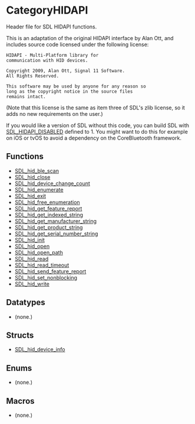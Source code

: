 # CategoryHIDAPI

Header file for SDL HIDAPI functions.

This is an adaptation of the original HIDAPI interface by Alan Ott, and
includes source code licensed under the following license:

```
HIDAPI - Multi-Platform library for
communication with HID devices.

Copyright 2009, Alan Ott, Signal 11 Software.
All Rights Reserved.

This software may be used by anyone for any reason so
long as the copyright notice in the source files
remains intact.
```

(Note that this license is the same as item three of SDL's zlib license, so
it adds no new requirements on the user.)

If you would like a version of SDL without this code, you can build SDL
with [SDL_HIDAPI_DISABLED](SDL_HIDAPI_DISABLED) defined to 1. You might
want to do this for example on iOS or tvOS to avoid a dependency on the
CoreBluetooth framework.

<!-- END CATEGORY DOCUMENTATION -->

## Functions

<!-- DO NOT HAND-EDIT CATEGORY LISTS, THEY ARE AUTOGENERATED AND WILL BE OVERWRITTEN, BASED ON TAGS IN INDIVIDUAL PAGE FOOTERS. EDIT THOSE INSTEAD. -->
<!-- BEGIN CATEGORY LIST: CategoryHIDAPI, CategoryAPIFunction -->
- [SDL_hid_ble_scan](SDL_hid_ble_scan)
- [SDL_hid_close](SDL_hid_close)
- [SDL_hid_device_change_count](SDL_hid_device_change_count)
- [SDL_hid_enumerate](SDL_hid_enumerate)
- [SDL_hid_exit](SDL_hid_exit)
- [SDL_hid_free_enumeration](SDL_hid_free_enumeration)
- [SDL_hid_get_feature_report](SDL_hid_get_feature_report)
- [SDL_hid_get_indexed_string](SDL_hid_get_indexed_string)
- [SDL_hid_get_manufacturer_string](SDL_hid_get_manufacturer_string)
- [SDL_hid_get_product_string](SDL_hid_get_product_string)
- [SDL_hid_get_serial_number_string](SDL_hid_get_serial_number_string)
- [SDL_hid_init](SDL_hid_init)
- [SDL_hid_open](SDL_hid_open)
- [SDL_hid_open_path](SDL_hid_open_path)
- [SDL_hid_read](SDL_hid_read)
- [SDL_hid_read_timeout](SDL_hid_read_timeout)
- [SDL_hid_send_feature_report](SDL_hid_send_feature_report)
- [SDL_hid_set_nonblocking](SDL_hid_set_nonblocking)
- [SDL_hid_write](SDL_hid_write)
<!-- END CATEGORY LIST -->

## Datatypes

<!-- DO NOT HAND-EDIT CATEGORY LISTS, THEY ARE AUTOGENERATED AND WILL BE OVERWRITTEN, BASED ON TAGS IN INDIVIDUAL PAGE FOOTERS. EDIT THOSE INSTEAD. -->
<!-- BEGIN CATEGORY LIST: CategoryHIDAPI, CategoryAPIDatatype -->
- (none.)
<!-- END CATEGORY LIST -->

## Structs

<!-- DO NOT HAND-EDIT CATEGORY LISTS, THEY ARE AUTOGENERATED AND WILL BE OVERWRITTEN, BASED ON TAGS IN INDIVIDUAL PAGE FOOTERS. EDIT THOSE INSTEAD. -->
<!-- BEGIN CATEGORY LIST: CategoryHIDAPI, CategoryAPIStruct -->
- [SDL_hid_device_info](SDL_hid_device_info)
<!-- END CATEGORY LIST -->

## Enums

<!-- DO NOT HAND-EDIT CATEGORY LISTS, THEY ARE AUTOGENERATED AND WILL BE OVERWRITTEN, BASED ON TAGS IN INDIVIDUAL PAGE FOOTERS. EDIT THOSE INSTEAD. -->
<!-- BEGIN CATEGORY LIST: CategoryHIDAPI, CategoryAPIEnum -->
- (none.)
<!-- END CATEGORY LIST -->

## Macros

<!-- DO NOT HAND-EDIT CATEGORY LISTS, THEY ARE AUTOGENERATED AND WILL BE OVERWRITTEN, BASED ON TAGS IN INDIVIDUAL PAGE FOOTERS. EDIT THOSE INSTEAD. -->
<!-- BEGIN CATEGORY LIST: CategoryHIDAPI, CategoryAPIMacro -->
- (none.)
<!-- END CATEGORY LIST -->

